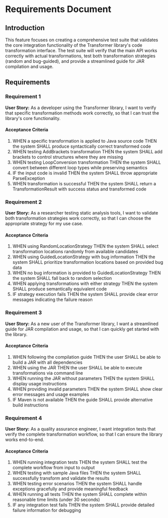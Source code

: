 # Requirements Document

## Introduction

This feature focuses on creating a comprehensive test suite that validates the core integration functionality of the Transformer library's code transformation interface. The test suite will verify that the main API works correctly with actual transformations, test both transformation strategies (random and bug-guided), and provide a streamlined guide for JAR compilation and usage.

## Requirements

### Requirement 1

**User Story:** As a developer using the Transformer library, I want to verify that specific transformation methods work correctly, so that I can trust the library's core functionality.

#### Acceptance Criteria

1. WHEN a specific transformation is applied to Java source code THEN the system SHALL produce syntactically correct transformed code
2. WHEN testing AddBrackets transformation THEN the system SHALL add brackets to control structures where they are missing
3. WHEN testing LoopConversion transformation THEN the system SHALL convert between different loop types while preserving semantics
4. IF the input code is invalid THEN the system SHALL throw appropriate ParseException
5. WHEN transformation is successful THEN the system SHALL return a TransformationResult with success status and transformed code

### Requirement 2

**User Story:** As a researcher testing static analysis tools, I want to validate both transformation strategies work correctly, so that I can choose the appropriate strategy for my use case.

#### Acceptance Criteria

1. WHEN using RandomLocationStrategy THEN the system SHALL select transformation locations randomly from available candidates
2. WHEN using GuidedLocationStrategy with bug information THEN the system SHALL prioritize transformation locations based on provided bug data
3. WHEN no bug information is provided to GuidedLocationStrategy THEN the system SHALL fall back to random selection
4. WHEN applying transformations with either strategy THEN the system SHALL produce semantically equivalent code
5. IF strategy execution fails THEN the system SHALL provide clear error messages indicating the failure reason

### Requirement 3

**User Story:** As a new user of the Transformer library, I want a streamlined guide for JAR compilation and usage, so that I can quickly get started with the library.

#### Acceptance Criteria

1. WHEN following the compilation guide THEN the user SHALL be able to build a JAR with all dependencies
2. WHEN using the JAR THEN the user SHALL be able to execute transformations via command line
3. WHEN running the JAR without parameters THEN the system SHALL display usage instructions
4. WHEN providing invalid parameters THEN the system SHALL show clear error messages and usage examples
5. IF Maven is not available THEN the guide SHALL provide alternative build instructions

### Requirement 4

**User Story:** As a quality assurance engineer, I want integration tests that verify the complete transformation workflow, so that I can ensure the library works end-to-end.

#### Acceptance Criteria

1. WHEN running integration tests THEN the system SHALL test the complete workflow from input to output
2. WHEN testing with sample Java files THEN the system SHALL successfully transform and validate the results
3. WHEN testing error scenarios THEN the system SHALL handle exceptions gracefully and provide meaningful feedback
4. WHEN running all tests THEN the system SHALL complete within reasonable time limits (under 30 seconds)
5. IF any integration test fails THEN the system SHALL provide detailed failure information for debugging